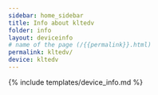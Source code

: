 ```yaml
---
sidebar: home_sidebar
title: Info about kltedv
folder: info
layout: deviceinfo
# name of the page (/{{permalink}}.html)
permalink: kltedv/
device: kltedv
---
```

{% include templates/device_info.md %}
